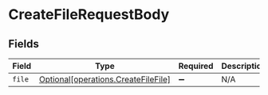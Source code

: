# CreateFileRequestBody


## Fields

| Field                                                                            | Type                                                                             | Required                                                                         | Description                                                                      |
| -------------------------------------------------------------------------------- | -------------------------------------------------------------------------------- | -------------------------------------------------------------------------------- | -------------------------------------------------------------------------------- |
| `file`                                                                           | [Optional[operations.CreateFileFile]](../../models/operations/createfilefile.md) | :heavy_minus_sign:                                                               | N/A                                                                              |